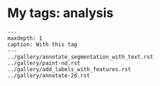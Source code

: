 # My tags: analysis

```{toctree}
---
maxdepth: 1
caption: With this tag
---
../gallery/annotate_segmentation_with_text.rst
../gallery/paint-nd.rst
../gallery/add_labels_with_features.rst
../gallery/annotate-2d.rst
```
